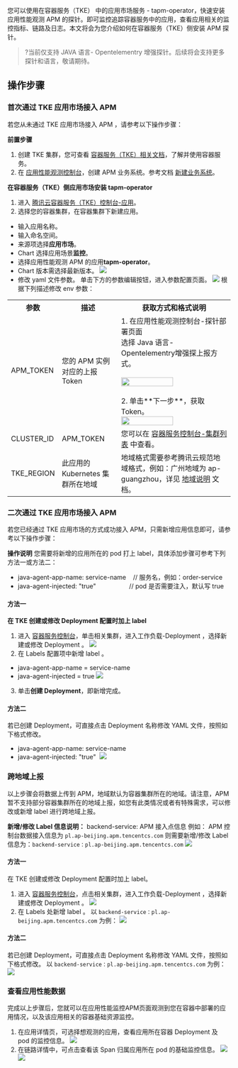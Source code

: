 

您可以使用在容器服务（TKE） 中的应用市场服务 - tapm-operator，快速安装应用性能观测 APM 的探针。即可监控追踪容器服务中的应用，查看应用相关的监控指标、链路及日志。本文将会为您介绍如何在容器服务（TKE）侧安装 APM 探针。

>?当前仅支持 JAVA 语言- Opentelementry 增强探针。后续将会支持更多探针和语言，敬请期待。



## 操作步骤


### 首次通过 TKE 应用市场接入 APM

若您从未通过 TKE 应用市场接入 APM ，请参考以下操作步骤：

**前置步骤**
1. 创建 TKE 集群，您可查看 [容器服务（TKE）相关文档](https://cloud.tencent.com/document/product/457)，了解并使用容器服务。
2. 在 [应用性能观测控制台](https://console.cloud.tencent.com/apm/monitor/team)，创建 APM 业务系统。参考文档 [新建业务系统](https://cloud.tencent.com/document/product/1463/63511)。

**在容器服务（TKE）侧应用市场安装 tapm-operator**

1. 进入 [腾讯云容器服务（TKE）控制台-应用](https://console.cloud.tencent.com/tke2/helm)。
2. 选择您的容器集群，在容器集群下新建应用。
 - 输入应用名称。
 - 输入命名空间。
 - 来源项选择**应用市场**。
 - Chart 选择应用场景**监控**。
 - 选择应用性能观测 APM 的应用**tapm-operator**。
 - Chart 版本需选择最新版本。
![](https://qcloudimg.tencent-cloud.cn/raw/0e944af78a7e0821fc13e7afaaad7aed.png)
 - 修改 yaml 文件参数。
单击下方的参数编辑按钮，进入参数配置页面。
![](https://qcloudimg.tencent-cloud.cn/raw/a92ffa7d01062ccf5d7cf25154ba08a7.png)
根据下列描述修改 env 参数：
<table>
<tr>
<th width="20%">参数</th>
<th width="27%">描述</th>
<th width="53%">获取方式和格式说明</th>
</tr>
<tr>
<td>  APM_TOKEN</td>
<td>您的 APM  实例对应的上报 Token</td>
<td> 1. 在应用性能观测控制台-探针部署页面<br>选择 Java 语言-Opentelementry增强探上报方式。<br><br><img src="https://qcloudimg.tencent-cloud.cn/raw/1a9ed8112203421e565af4c108626c7e.png" width="70%"><br><br>2. 单击**下一步**，获取 Token。<br><img src="https://qcloudimg.tencent-cloud.cn/raw/c17e16415c3e201154a41f9a4b03b43f.png" width="70%"> </td>
</tr>
<tr>
<td>CLUSTER_ID</td>
<td>  APM_TOKEN</td>
<td>您可以在 <a href="https://console.cloud.tencent.com/tke2/cluster">容器服务控制台-集群列表</a> 中查看。 </td>
</tr>
<tr>
<td>TKE_REGION</td>
<td>此应用的 Kubernetes 集群所在地域</td>
<td>地域格式需要参考腾讯云规范地域格式，例如：广州地域为 ap-guangzhou，详见 <a href="https://cloud.tencent.com/document/product/213/6091">地域说明</a> 文档。 </td>
</tr>
</table>

### 二次通过 TKE 应用市场接入 APM

若您已经通过 TKE 应用市场的方式成功接入 APM，只需新增应用信息即可，请参考以下操作步骤：

**操作说明**
您需要将新增的应用所在的 pod 打上 label，具体添加步骤可参考下列方法一或方法二：
-  java-agent-app-name: service-name    // 服务名，例如：order-service
-  java-agent-injected: "true"                   // pod 是否需要注入，默认写 true


####  方法一

**在 TKE 创建或修改 Deployment 配置时加上 label**


1. 进入 [容器服务控制台](https://console.cloud.tencent.com/tke2/cluster)，单击相关集群，进入工作负载-Deployment ，选择新建或修改 Deployment 。
![](https://qcloudimg.tencent-cloud.cn/raw/5fa3ed1ba4068155966ec30711eae2d4.png)
2. 在 Labels  配置项中新增 label 。
 - java-agent-app-name = service-name   
 - java-agent-injected = true
![](https://qcloudimg.tencent-cloud.cn/raw/0484128dcb29edafd304803620312f74.png)
3. 单击**创建 Deployment**，即新增完成。

####  方法二
若已创建 Deployment，可直接点击 Deployment 名称修改 YAML 文件，按照如下格式修改。
-  java-agent-app-name: service-name 
-  java-agent-injected: "true"  
![](https://qcloudimg.tencent-cloud.cn/raw/c262ae8caa3fe588dc9dcc7001a5bcf4.png) 



### 跨地域上报

以上步骤会将数据上传到 APM，地域默认为容器集群所在的地域。请注意，APM 暂不支持部分容器集群所在的地域上报，如您有此类情况或者有特殊需求，可以修改或新增 label 进行跨地域上报。

**新增/修改 Label 信息说明：**
backend-service: APM 接入点信息
例如： APM 控制台数据接入信息为 `pl.ap-beijing.apm.tencentcs.com`
则需要新增/修改 Label 信息为：`backend-service：pl.ap-beijing.apm.tencentcs.com`
![](https://qcloudimg.tencent-cloud.cn/raw/6cd9c98e00813c390859b1644a33c926.png)

#### 方法一

在 TKE 创建或修改 Deployment 配置时加上 label。
1. 进入 [容器服务控制台](https://console.cloud.tencent.com/tke2/cluster)，点击相关集群，进入工作负载-Deployment ，选择新建或修改 Deployment 。
![](https://qcloudimg.tencent-cloud.cn/raw/5fa3ed1ba4068155966ec30711eae2d4.png)      
2. 在 Labels 处新增 label 。
以 `backend-service：pl.ap-beijing.apm.tencentcs.com` 为例：
![](https://qcloudimg.tencent-cloud.cn/raw/bd6f5b01ff45d856bfe59959ca7d8a72.png)

#### 方法二

若已创建 Deployment，可直接点击 Deployment 名称修改 YAML 文件，按照如下格式修改。
以 `backend-service：pl.ap-beijing.apm.tencentcs.com` 为例：
![](https://qcloudimg.tencent-cloud.cn/raw/d5c8f16925fa38aab4faeab9f79442aa.png)

### 查看应用性能数据

完成以上步骤后，您就可以在应用性能监控APM页面观测到您在容器中部署的应用情况，以及该应用相关的容器基础资源监控。
1. 在应用详情页，可选择想观测的应用，查看应用所在容器 Deployment 及 pod 的监控信息。
   ![](https://qcloudimg.tencent-cloud.cn/raw/d3e8b765adee6e4bbe877e4d006352c4.png)
2. 在链路详情中，可点击查看该 Span 归属应用所在 pod 的基础监控信息。
![](https://qcloudimg.tencent-cloud.cn/raw/5799b33603fa6afe7c754cef9d21e3ea.png)
![](https://qcloudimg.tencent-cloud.cn/raw/f3f5d8bb4937ce9101d392df2e46ac76.png)



